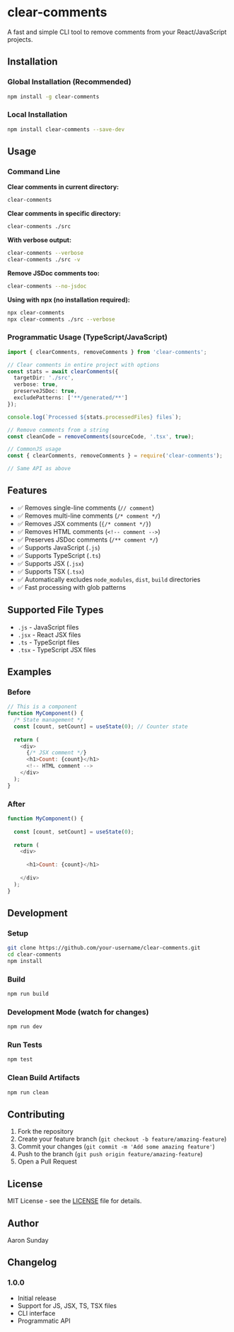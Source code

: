 # clear-comments

A fast and simple CLI tool to remove comments from your React/JavaScript projects.

## Installation

### Global Installation (Recommended)
```bash
npm install -g clear-comments
```

### Local Installation
```bash
npm install clear-comments --save-dev
```

## Usage

### Command Line

**Clear comments in current directory:**
```bash
clear-comments
```

**Clear comments in specific directory:**
```bash
clear-comments ./src
```

**With verbose output:**
```bash
clear-comments --verbose
clear-comments ./src -v
```

**Remove JSDoc comments too:**
```bash
clear-comments --no-jsdoc
```

**Using with npx (no installation required):**
```bash
npx clear-comments
npx clear-comments ./src --verbose
```

### Programmatic Usage (TypeScript/JavaScript)

```typescript
import { clearComments, removeComments } from 'clear-comments';

// Clear comments in entire project with options
const stats = await clearComments({
  targetDir: './src',
  verbose: true,
  preserveJSDoc: true,
  excludePatterns: ['**/generated/**']
});

console.log(`Processed ${stats.processedFiles} files`);

// Remove comments from a string
const cleanCode = removeComments(sourceCode, '.tsx', true);
```

```javascript
// CommonJS usage
const { clearComments, removeComments } = require('clear-comments');

// Same API as above
```

## Features

- ✅ Removes single-line comments (`// comment`)
- ✅ Removes multi-line comments (`/* comment */`)
- ✅ Removes JSX comments (`{/* comment */}`)
- ✅ Removes HTML comments (`<!-- comment -->`)
- ✅ Preserves JSDoc comments (`/** comment */`)
- ✅ Supports JavaScript (`.js`)
- ✅ Supports TypeScript (`.ts`)
- ✅ Supports JSX (`.jsx`)
- ✅ Supports TSX (`.tsx`)
- ✅ Automatically excludes `node_modules`, `dist`, `build` directories
- ✅ Fast processing with glob patterns

## Supported File Types

- `.js` - JavaScript files
- `.jsx` - React JSX files
- `.ts` - TypeScript files
- `.tsx` - TypeScript JSX files

## Examples

### Before
```javascript
// This is a component
function MyComponent() {
  /* State management */
  const [count, setCount] = useState(0); // Counter state
  
  return (
    <div>
      {/* JSX comment */}
      <h1>Count: {count}</h1>
      <!-- HTML comment -->
    </div>
  );
}
```

### After
```javascript
function MyComponent() {
  
  const [count, setCount] = useState(0); 
  
  return (
    <div>
      
      <h1>Count: {count}</h1>
      
    </div>
  );
}
```

## Development

### Setup
```bash
git clone https://github.com/your-username/clear-comments.git
cd clear-comments
npm install
```

### Build
```bash
npm run build
```

### Development Mode (watch for changes)
```bash
npm run dev
```

### Run Tests
```bash
npm test
```

### Clean Build Artifacts
```bash
npm run clean
```

## Contributing

1. Fork the repository
2. Create your feature branch (`git checkout -b feature/amazing-feature`)
3. Commit your changes (`git commit -m 'Add some amazing feature'`)
4. Push to the branch (`git push origin feature/amazing-feature`)
5. Open a Pull Request

## License

MIT License - see the [LICENSE](LICENSE) file for details.

## Author

Aaron Sunday

## Changelog

### 1.0.0
- Initial release
- Support for JS, JSX, TS, TSX files
- CLI interface
- Programmatic API